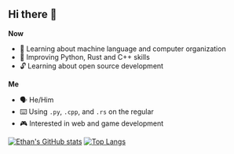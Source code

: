 ## Hi there 👋

**Now**
- 🏫 Learning about machine language and computer organization
- 🌱 Improving Python, Rust and C++ skills
- 🔓 Learning about open source development

**Me**
- 🗣 He/Him
- ⌨️ Using `.py`, `.cpp`, and `.rs` on the regular
- 🎮 Interested in web and game development

[![Ethan's GitHub stats](https://github-readme-stats.vercel.app/api?username=GomiHiko)](https://github.com/anuraghazra/github-readme-stats)
[![Top Langs](https://github-readme-stats.vercel.app/api/top-langs/?username=GomiHiko)](https://github.com/anuraghazra/github-readme-stats)


